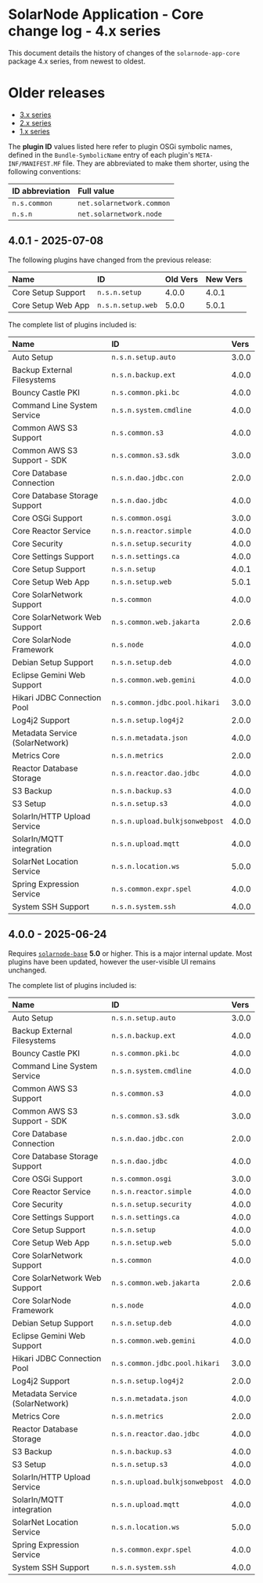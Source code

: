 # SolarNode Application - Core change log - 4.x series

This document details the history of changes of the `solarnode-app-core` package 4.x series, from
newest to oldest.

# Older releases

 * [3.x series](./CHANGELOG-3.x.md)
 * [2.x series](./CHANGELOG-2.x.md)
 * [1.x series](./CHANGELOG-1.x.md)

The **plugin ID** values listed here refer to plugin OSGi symbolic names, defined in the
`Bundle-SymbolicName` entry of each plugin's `META-INF/MANIFEST.MF` file. They are abbreviated to
make them shorter, using the following conventions:

| ID abbreviation | Full value                |
|:----------------|:--------------------------|
| `n.s.common`    | `net.solarnetwork.common` |
| `n.s.n`         | `net.solarnetwork.node`   |

## 4.0.1 - 2025-07-08

The following plugins have changed from the previous release:

| Name                            | ID                             | Old Vers | New Vers |
|:--------------------------------|:-------------------------------|:---------|:---------|
| Core Setup Support              | `n.s.n.setup`                  | 4.0.0 | 4.0.1 |
| Core Setup Web App              | `n.s.n.setup.web`              | 5.0.0 | 5.0.1 |

The complete list of plugins included is:

| Name                            | ID                             | Vers  |
|:--------------------------------|:-------------------------------|:------|
| Auto Setup                      | `n.s.n.setup.auto`             | 3.0.0 |
| Backup External Filesystems     | `n.s.n.backup.ext`             | 4.0.0 |
| Bouncy Castle PKI               | `n.s.common.pki.bc`            | 4.0.0 |
| Command Line System Service     | `n.s.n.system.cmdline`         | 4.0.0 |
| Common AWS S3 Support           | `n.s.common.s3`                | 4.0.0 |
| Common AWS S3 Support - SDK     | `n.s.common.s3.sdk`            | 3.0.0 |
| Core Database Connection        | `n.s.n.dao.jdbc.con`           | 2.0.0 |
| Core Database Storage Support   | `n.s.n.dao.jdbc`               | 4.0.0 |
| Core OSGi Support               | `n.s.common.osgi`              | 3.0.0 |
| Core Reactor Service            | `n.s.n.reactor.simple`         | 4.0.0 |
| Core Security                   | `n.s.n.setup.security`         | 4.0.0 |
| Core Settings Support           | `n.s.n.settings.ca`            | 4.0.0 |
| Core Setup Support              | `n.s.n.setup`                  | 4.0.1 |
| Core Setup Web App              | `n.s.n.setup.web`              | 5.0.1 |
| Core SolarNetwork Support       | `n.s.common`                   | 4.0.0 |
| Core SolarNetwork Web Support   | `n.s.common.web.jakarta`       | 2.0.6 |
| Core SolarNode Framework        | `n.s.node`                     | 4.0.0 |
| Debian Setup Support            | `n.s.n.setup.deb`              | 4.0.0 |
| Eclipse Gemini Web Support      | `n.s.common.web.gemini`        | 4.0.0 |
| Hikari JDBC Connection Pool     | `n.s.common.jdbc.pool.hikari`  | 3.0.0 |
| Log4j2 Support                  | `n.s.n.setup.log4j2`           | 2.0.0 |
| Metadata Service (SolarNetwork) | `n.s.n.metadata.json`          | 4.0.0 |
| Metrics Core                    | `n.s.n.metrics`                | 2.0.0 |
| Reactor Database Storage        | `n.s.n.reactor.dao.jdbc`       | 4.0.0 |
| S3 Backup                       | `n.s.n.backup.s3`              | 4.0.0 |
| S3 Setup                        | `n.s.n.setup.s3`               | 4.0.0 |
| SolarIn/HTTP Upload Service     | `n.s.n.upload.bulkjsonwebpost` | 4.0.0 |
| SolarIn/MQTT integration        | `n.s.n.upload.mqtt`            | 4.0.0 |
| SolarNet Location Service       | `n.s.n.location.ws`            | 5.0.0 |
| Spring Expression Service       | `n.s.common.expr.spel`         | 4.0.0 |
| System SSH Support              | `n.s.n.system.ssh`             | 4.0.0 |


## 4.0.0 - 2025-06-24

Requires [`solarnode-base`](../../solarnode-base/debian) **5.0** or higher. This is a major
internal update. Most plugins have been updated, however the user-visible UI remains unchanged.

The complete list of plugins included is:

| Name                            | ID                             | Vers  |
|:--------------------------------|:-------------------------------|:------|
| Auto Setup                      | `n.s.n.setup.auto`             | 3.0.0 |
| Backup External Filesystems     | `n.s.n.backup.ext`             | 4.0.0 |
| Bouncy Castle PKI               | `n.s.common.pki.bc`            | 4.0.0 |
| Command Line System Service     | `n.s.n.system.cmdline`         | 4.0.0 |
| Common AWS S3 Support           | `n.s.common.s3`                | 4.0.0 |
| Common AWS S3 Support - SDK     | `n.s.common.s3.sdk`            | 3.0.0 |
| Core Database Connection        | `n.s.n.dao.jdbc.con`           | 2.0.0 |
| Core Database Storage Support   | `n.s.n.dao.jdbc`               | 4.0.0 |
| Core OSGi Support               | `n.s.common.osgi`              | 3.0.0 |
| Core Reactor Service            | `n.s.n.reactor.simple`         | 4.0.0 |
| Core Security                   | `n.s.n.setup.security`         | 4.0.0 |
| Core Settings Support           | `n.s.n.settings.ca`            | 4.0.0 |
| Core Setup Support              | `n.s.n.setup`                  | 4.0.0 |
| Core Setup Web App              | `n.s.n.setup.web`              | 5.0.0 |
| Core SolarNetwork Support       | `n.s.common`                   | 4.0.0 |
| Core SolarNetwork Web Support   | `n.s.common.web.jakarta`       | 2.0.6 |
| Core SolarNode Framework        | `n.s.node`                     | 4.0.0 |
| Debian Setup Support            | `n.s.n.setup.deb`              | 4.0.0 |
| Eclipse Gemini Web Support      | `n.s.common.web.gemini`        | 4.0.0 |
| Hikari JDBC Connection Pool     | `n.s.common.jdbc.pool.hikari`  | 3.0.0 |
| Log4j2 Support                  | `n.s.n.setup.log4j2`           | 2.0.0 |
| Metadata Service (SolarNetwork) | `n.s.n.metadata.json`          | 4.0.0 |
| Metrics Core                    | `n.s.n.metrics`                | 2.0.0 |
| Reactor Database Storage        | `n.s.n.reactor.dao.jdbc`       | 4.0.0 |
| S3 Backup                       | `n.s.n.backup.s3`              | 4.0.0 |
| S3 Setup                        | `n.s.n.setup.s3`               | 4.0.0 |
| SolarIn/HTTP Upload Service     | `n.s.n.upload.bulkjsonwebpost` | 4.0.0 |
| SolarIn/MQTT integration        | `n.s.n.upload.mqtt`            | 4.0.0 |
| SolarNet Location Service       | `n.s.n.location.ws`            | 5.0.0 |
| Spring Expression Service       | `n.s.common.expr.spel`         | 4.0.0 |
| System SSH Support              | `n.s.n.system.ssh`             | 4.0.0 |
